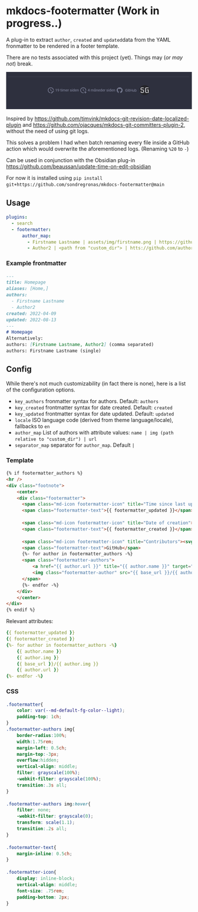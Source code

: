 # mkdocs-footermatter (Work in progress..)
A plug-in to extract `author`, `created` and `updated`data from the YAML fronmatter to be rendered in a footer template.

There are no tests associated with this project (yet). Things may (*or may not*) break.

![img.png](img.png)

Inspired by https://github.com/timvink/mkdocs-git-revision-date-localized-plugin and https://github.com/ojacques/mkdocs-git-committers-plugin-2, without the need of using git logs.

This solves a problem I had when batch renaming every file inside a GitHub action which would overwrite the aforementioned logs. (Renaming `%20` to `-`)

Can be used in conjunction with the Obsidian plug-in https://github.com/beaussan/update-time-on-edit-obsidian

For now it is installed using `pip install git+https://github.com/sondregronas/mkdocs-footermatter@main`

## Usage
```yaml
plugins:
  - search
  - footermatter:
      author_map:
        - Firstname Lastname | assets/img/firstname.png | https://github.com/firstnamelastname
        - Author2 | <path from "custom_dir"> | htts://github.com/author2
```

### Example frontmatter
```markdown
---
title: Homepage
aliases: [Home,]
authors:
  - Firstname Lastname
  - Author2
created: 2022-04-09
updated: 2022-08-13
---
# Homepage
Alternatively:
authors: [Firstname Lastname, Author2] (comma separated)
authors: Firstname Lastname (single)
```

## Config
While there's not much customizability (in fact there is none), here is a list of the configuration options.

- `key_authors` fronmatter syntax for authors. Default: `authors`
- `key_created` frontmatter syntax for date created. Default: `created`
- `key_updated` frontmatter syntax for date updated. Default: `updated`
- `locale` ISO language code (derived from theme language/locale), fallbacks to `en`
- `author_map` List of authors with attribute values: `name | img (path relative to "custom_dir") | url`
- `separator_map` separator for `author_map`. Default `|`

### Template
```html
{% if footermatter_authors %}
<hr />
<div class="footnote">
    <center>
    <div class="footermatter">
      <span class="md-icon footermatter-icon" title="Time since last update"><svg xmlns="http://www.w3.org/2000/svg" viewBox="0 0 24 24"><path d="M21 13.1c-.1 0-.3.1-.4.2l-1 1 2.1 2.1 1-1c.2-.2.2-.6 0-.8l-1.3-1.3c-.1-.1-.2-.2-.4-.2m-1.9 1.8-6.1 6V23h2.1l6.1-6.1-2.1-2M12.5 7v5.2l4 2.4-1 1L11 13V7h1.5M11 21.9c-5.1-.5-9-4.8-9-9.9C2 6.5 6.5 2 12 2c5.3 0 9.6 4.1 10 9.3-.3-.1-.6-.2-1-.2s-.7.1-1 .2C19.6 7.2 16.2 4 12 4c-4.4 0-8 3.6-8 8 0 4.1 3.1 7.5 7.1 7.9l-.1.2v1.8Z"></path></svg></span>
      <span class="footermatter-text">{{ footermatter_updated }}</span>

      <span class="md-icon footermatter-icon" title="Date of creation"> <svg xmlns="http://www.w3.org/2000/svg" viewBox="0 0 24 24"><path d="M14.47 15.08 11 13V7h1.5v5.25l3.08 1.83c-.41.28-.79.62-1.11 1m-1.39 4.84c-.36.05-.71.08-1.08.08-4.42 0-8-3.58-8-8s3.58-8 8-8 8 3.58 8 8c0 .37-.03.72-.08 1.08.69.1 1.33.32 1.92.64.1-.56.16-1.13.16-1.72 0-5.5-4.5-10-10-10S2 6.5 2 12s4.47 10 10 10c.59 0 1.16-.06 1.72-.16-.32-.59-.54-1.23-.64-1.92M18 15v3h-3v2h3v3h2v-3h3v-2h-3v-3h-2Z"></path></svg> </span>
      <span class="footermatter-text">{{ footermatter_created }}</span>

      <span class="md-icon footermatter-icon" title="Contributors"><svg xmlns="http://www.w3.org/2000/svg" viewBox="0 0 24 24"><path d="M12 2A10 10 0 0 0 2 12c0 4.42 2.87 8.17 6.84 9.5.5.08.66-.23.66-.5v-1.69c-2.77.6-3.36-1.34-3.36-1.34-.46-1.16-1.11-1.47-1.11-1.47-.91-.62.07-.6.07-.6 1 .07 1.53 1.03 1.53 1.03.87 1.52 2.34 1.07 2.91.83.09-.65.35-1.09.63-1.34-2.22-.25-4.55-1.11-4.55-4.92 0-1.11.38-2 1.03-2.71-.1-.25-.45-1.29.1-2.64 0 0 .84-.27 2.75 1.02.79-.22 1.65-.33 2.5-.33.85 0 1.71.11 2.5.33 1.91-1.29 2.75-1.02 2.75-1.02.55 1.35.2 2.39.1 2.64.65.71 1.03 1.6 1.03 2.71 0 3.82-2.34 4.66-4.57 4.91.36.31.69.92.69 1.85V21c0 .27.16.59.67.5C19.14 20.16 22 16.42 22 12A10 10 0 0 0 12 2Z"></path></svg></span>
      <span class="footermatter-text">GitHub</span>
      {%- for author in footermatter_authors -%}
      <span class="footermatter-authors">
          <a href="{{ author.url }}" title="{{ author.name }}" target="_blank">
          <img class="footermatter-author" src="{{ base_url }}/{{ author.img }}" alt="{{ author.name }}"></a>
      </span>
      {%- endfor -%}
    </div>
    </center>
</div>
{% endif %}
```
Relevant attributes:
```yaml
{{ footermatter_updated }}
{{ footermatter_created }}
{%- for author in footermatter_authors -%}
    {{ author.name }}
    {{ author.img }} 
    {{ base_url }}/{{ author.img }}
    {{ author.url }}
{%- endfor -%}
```

### CSS
```css
.footermatter{
    color: var(--md-default-fg-color--light);
    padding-top: 1ch;
}
.footermatter-authors img{
    border-radius:100%;
    width:1.75rem;
    margin-left: 0.5ch;
    margin-top:-3px;
    overflow:hidden;
    vertical-align: middle;
    filter: grayscale(100%);
    -webkit-filter: grayscale(100%);
    transition:.3s all;
}

.footermatter-authors img:hover{
    filter: none;
    -webkit-filter: grayscale(0);
    transform: scale(1.1);
    transition:.2s all;
}

.footermatter-text{
    margin-inline: 0.5ch;
}

.footermatter-icon{
    display: inline-block;
    vertical-align: middle;
    font-size: .75rem;
    padding-bottom: 2px;
}
```
